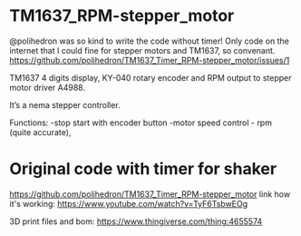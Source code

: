 # TM1637_RPM-stepper_motor
@polihedron was so kind to write the code without timer! Only code on the internet that I could fine for stepper motors and TM1637, so convenant.
https://github.com/polihedron/TM1637_Timer_RPM-stepper_motor/issues/1

TM1637 4 digits display, KY-040 rotary encoder and RPM output to stepper motor driver A4988.

It’s a nema stepper controller.

Functions:
-stop start with encoder button
-motor speed control - rpm (quite accurate), 

# Original code with timer for shaker
https://github.com/polihedron/TM1637_Timer_RPM-stepper_motor
link how it's working:
https://www.youtube.com/watch?v=TyF6TsbwEOg

3D print files and bom:
https://www.thingiverse.com/thing:4655574
